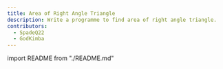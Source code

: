 ```yaml
---
title: Area of Right Angle Triangle
description: Write a programme to find area of right angle triangle.
contributors:
  - SpadeQ22
  - GodKimba
---
```


import README from "./README.md"

<README />
